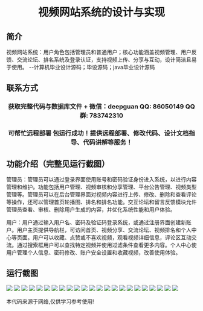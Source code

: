 <p><h1 align="center">视频网站系统的设计与实现</h1></p>

## 简介
视频网站系统：用户角色包括管理员和普通用户；核心功能涵盖视频管理、用户反馈、交流论坛、排名系统及登录认证，支持视频上传、分享与互动，设计简洁且易于使用。    --计算机毕业设计源码；毕设源码；java毕业设计源码


## 联系方式
<p><h3 align="center">获取完整代码与数据库文件 + 微信：deepguan QQ: 86050149 QQ群: 783742310</h3></p>
<p><h3 align="center">可帮忙远程部署 包运行成功！提供远程部署、修改代码、设计文档指导、代码讲解等服务！</h3></p>

## 功能介绍（完整见运行截图）
管理员：管理员可以通过登录界面使用账号和密码验证身份进入系统，以进行内容管理和维护。功能包括用户管理、视频审核和分享管理、平台公告管理、视频类型管理等。管理员可以在后台管理界面对视频内容进行上传、修改、删除和查看评论等操作，还可以管理首页轮播图、排名和排名功能。交互论坛和留言反馈模块允许管理员查看、审核、删除用户生成的内容，并优化系统性能和用户体验。

用户：用户通过输入用户名、密码及验证码登录系统，或通过注册界面创建新账户。用户主页提供导航栏，可访问首页、视频分享、交流论坛、视频排名和个人中心等页面。用户可以收藏、点赞或不喜欢视频，观看视频详细信息，评论区互动交流。通过搜索框用户可以查找特定视频并使用过滤条件查看更多内容。个人中心使用户管理个人信息、密码修改、账户安全设置和收藏视频，改善使用体验。


## 运行截图
![](img/001.jpg)
![](img/002.jpg)
![](img/003.jpg)
![](img/004.jpg)
![](img/005.jpg)
![](img/006.jpg)
![](img/007.jpg)
![](img/008.jpg)
![](img/009.jpg)
![](img/010.jpg)
![](img/011.jpg)
![](img/012.jpg)
![](img/013.jpg)
![](img/014.jpg)
![](img/015.jpg)
![](img/016.jpg)
![](img/017.jpg)
![](img/018.jpg)
![](img/019.jpg)
![](img/020.jpg)
![](img/021.jpg)
![](img/022.jpg)
![](img/023.jpg)

<p>本代码来源于网络,仅供学习参考使用!</p>
